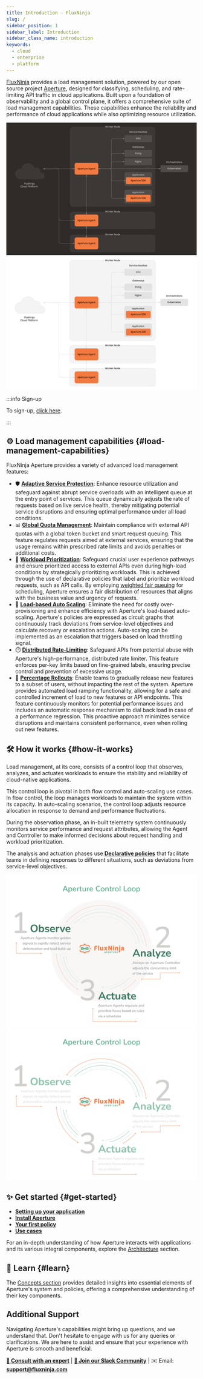 ```yaml
---
title: Introduction – FluxNinja
slug: /
sidebar_position: 1
sidebar_label: Introduction
sidebar_class_name: introduction
keywords:
  - cloud
  - enterprise
  - platform
---
```


[FluxNinja][] provides a load management solution, powered by our open source
project [Aperture][], designed for classifying, scheduling, and rate-limiting
API traffic in cloud applications. Built upon a foundation of observability and
a global control plane, it offers a comprehensive suite of load management
capabilities. These capabilities enhance the reliability and performance of
cloud applications while also optimizing resource utilization.

![FluxNinja Architecture](../assets/img/FluxNinja-arc-dark.svg#gh-dark-mode-only)
![FluxNinja Architecture](../assets/img/FluxNinja-arc-light.svg#gh-light-mode-only)

:::info Sign-up

To sign-up, [click here][sign-up].

:::

## ⚙️ Load management capabilities {#load-management-capabilities}

FluxNinja Aperture provides a variety of advanced load management features:

- 🛡️
  [**Adaptive Service Protection**](../use-cases/adaptive-service-protection/adaptive-service-protection.md):
  Enhance resource utilization and safeguard against abrupt service overloads
  with an intelligent queue at the entry point of services. This queue
  dynamically adjusts the rate of requests based on live service health, thereby
  mitigating potential service disruptions and ensuring optimal performance
  under all load conditions.
- 📊
  [**Global Quota Management**](../use-cases/managing-quotas/managing-quotas.md):
  Maintain compliance with external API quotas with a global token bucket and
  smart request queuing. This feature regulates requests aimed at external
  services, ensuring that the usage remains within prescribed rate limits and
  avoids penalties or additional costs.
- 🎯
  [**Workload Prioritization**](../use-cases/adaptive-service-protection/workload-prioritization.md):
  Safeguard crucial user experience pathways and ensure prioritized access to
  external APIs even during high-load conditions by strategically prioritizing
  workloads. This is achieved through the use of declarative policies that label
  and prioritize workload requests, such as API calls. By employing
  [weighted fair queuing](https://en.wikipedia.org/wiki/Weighted_fair_queueing)
  for scheduling, Aperture ensures a fair distribution of resources that aligns
  with the business value and urgency of requests.
- 🔀
  [**Load-based Auto Scaling**](../use-cases/auto-scaling/load-based-auto-scaling.md):
  Eliminate the need for costly over-provisioning and enhance efficiency with
  Aperture's load-based auto-scaling. Aperture's policies are expressed as
  circuit graphs that continuously track deviations from service-level
  objectives and calculate recovery or escalation actions. Auto-scaling can be
  implemented as an escalation that triggers based on load throttling signal.
- ⏱️
  [**Distributed Rate-Limiting**](../use-cases/rate-limiting/rate-limiting.md):
  Safeguard APIs from potential abuse with Aperture's high-performance,
  distributed rate limiter. This feature enforces per-key limits based on
  fine-grained labels, ensuring precise control and prevention of excessive
  usage.
- 🚀
  [**Percentage Rollouts**](../use-cases/percentage-rollouts/percentage-rollouts.md):
  Enable teams to gradually release new features to a subset of users, without
  impacting the rest of the system. Aperture provides automated load ramping
  functionality, allowing for a safe and controlled increment of load to new
  features or API endpoints. This feature continuously monitors for potential
  performance issues and includes an automatic response mechanism to dial back
  load in case of a performance regression. This proactive approach minimizes
  service disruptions and maintains consistent performance, even when rolling
  out new features.

## 🛠️ How it works {#how-it-works}

Load management, at its core, consists of a control loop that observes,
analyzes, and actuates workloads to ensure the stability and reliability of
cloud-native applications.

This control loop is pivotal in both flow control and auto-scaling use cases. In
flow control, the loop manages workloads to maintain the system within its
capacity. In auto-scaling scenarios, the control loop adjusts resource
allocation in response to demand and performance fluctuations.

During the observation phase, an in-built telemetry system continuously monitors
service performance and request attributes, allowing the Agent and Controller to
make informed decisions about request handling and workload prioritization.

The analysis and actuation phases use
[**Declarative policies**](../concepts/advanced/policy.md) that facilitate teams
in defining responses to different situations, such as deviations from
service-level objectives.

![Aperture Control Loop](../assets/img/oaalight.png#gh-light-mode-only)
![Aperture Control Loop](../assets/img/oaadark.png#gh-dark-mode-only)

## ✨ Get started {#get-started}

- [**Setting up your application**](../get-started/setting-up-application/setting-up-application.md)
- [**Install Aperture**](../get-started/installation/installation.md)
- [**Your first policy**](../get-started/policies/policies.md)
- [**Use cases**](../use-cases/use-cases.md)

For an in-depth understanding of how Aperture interacts with applications and
its various integral components, explore the
[Architecture](../architecture/architecture.md) section.

## 📖 Learn {#learn}

The [Concepts section](../concepts/concepts.md) provides detailed insights into
essential elements of Aperture's system and policies, offering a comprehensive
understanding of their key components.

## Additional Support

Navigating Aperture's capabilities might bring up questions, and we understand
that. Don't hesitate to engage with us for any queries or clarifications. We are
here to assist and ensure that your experience with Aperture is smooth and
beneficial.

<!-- vale off -->

[**💬 Consult with an expert**](https://calendly.com/desaijai/fluxninja-meeting)
|
[**👥 Join our Slack Community**](https://join.slack.com/t/fluxninja-aperture/shared_invite/zt-1vm2t2yjb-AG8rzKkB5TpPmqihJB6YYw)
| ✉️ Email: [**support@fluxninja.com**](mailto:support@fluxninja.com)

<!-- vale on -->

[fluxninja]: https://www.fluxninja.com/product
[sign-up]: https://app.fluxninja.com/sign-up
[aperture]: /introduction.md
